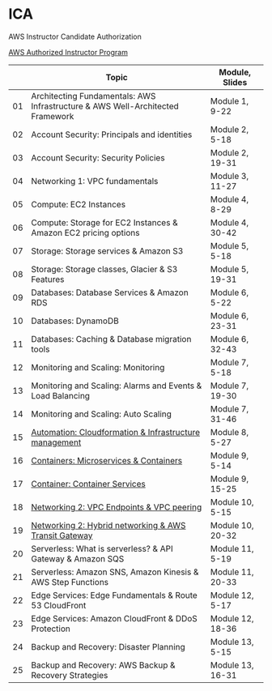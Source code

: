 # ICA

AWS Instructor Candidate Authorization

[AWS Authorized Instructor Program](https://aws.amazon.com/training/aws-authorized-instructor-program/)


|    | Topic                                                                          | Module, Slides   |
| -- | ------------------------------------------------------------------------------ | ---------------- |
| 01 | Architecting Fundamentals: AWS Infrastructure & AWS Well-Architected Framework | Module  1,  9-22 |
| 02 | Account Security: Principals and identities                                    | Module  2,  5-18 |
| 03 | Account Security: Security Policies                                            | Module  2, 19-31 |
| 04 | Networking 1: VPC fundamentals                                                 | Module  3, 11-27 |
| 05 | Compute: EC2 Instances                                                         | Module  4,  8-29 |
| 06 | Compute: Storage for EC2 Instances & Amazon EC2 pricing options                | Module  4, 30-42 |
| 07 | Storage: Storage services & Amazon S3                                          | Module  5,  5-18 |
| 08 | Storage: Storage classes, Glacier & S3 Features                                | Module  5, 19-31 |
| 09 | Databases: Database Services & Amazon RDS                                      | Module  6,  5-22 |
| 10 | Databases: DynamoDB                                                            | Module  6, 23-31 |
| 11 | Databases: Caching & Database migration tools                                  | Module  6, 32-43 |
| 12 | Monitoring and Scaling: Monitoring                                             | Module  7,  5-18 |
| 13 | Monitoring and Scaling: Alarms and Events & Load Balancing                     | Module  7, 19-30 |
| 14 | Monitoring and Scaling: Auto Scaling                                           | Module  7, 31-46 |
| 15 | [Automation: Cloudformation & Infrastructure management](Topic_15)                         | Module  8,  5-27 |
| 16 | [Containers: Microservices & Containers](Topic_16)                                         | Module  9,  5-14 |
| 17 | [Container: Container Services](Topic_17)                                                  | Module  9, 15-25 |
| 18 | [Networking 2: VPC Endpoints & VPC peering](Topic_18)                                      | Module 10,  5-15 |
| 19 | [Networking 2: Hybrid networking & AWS Transit Gateway](Topic_19)                          | Module 10, 20-32 |
| 20 | Serverless: What is serverless? & API Gateway & Amazon SQS                     | Module 11,  5-19 |
| 21 | Serverless: Amazon SNS, Amazon Kinesis & AWS Step Functions                    | Module 11, 20-33 |
| 22 | Edge Services: Edge Fundamentals & Route 53 CloudFront                         | Module 12,  5-17 |
| 23 | Edge Services: Amazon CloudFront & DDoS Protection                             | Module 12, 18-36 |
| 24 | Backup and Recovery: Disaster Planning                                         | Module 13,  5-15 |
| 25 | Backup and Recovery: AWS Backup & Recovery Strategies                          | Module 13, 16-31 |